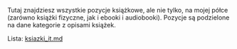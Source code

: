 Tutaj znajdziesz wszystkie pozycje książkowe, ale nie tylko, na mojej półce (zarówno książki fizyczne, jak i ebooki i audiobooki).
Pozycje są podzielone na dane kategorie z opisami książek.

Lista:
[ksiazki_it.md](ksiazki_it.md)
